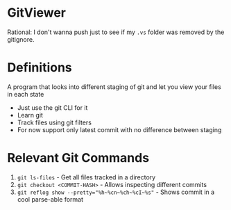 # GitViewer 
Rational: I don't wanna push just to see if my `.vs` folder was removed by the gitignore.


Definitions
===
A program that looks into different staging of git and let you view your files in each state

-  Just use the git CLI for it
-  Learn git
-  Track files using git filters
-  For now support only latest commit with no difference between staging

Relevant Git Commands
===
1. `git ls-files` - Get all files tracked in a directory
2. `git checkout <COMMIT-HASH>` - Allows inspecting different commits
3. `git reflog show --pretty="%h~%cn~%ch~%cI~%s"` - Shows commit in a cool parse-able format
